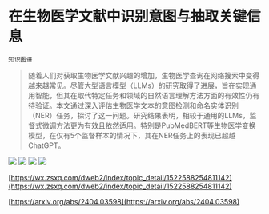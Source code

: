 # 在生物医学文献中识别意图与抽取关键信息
`知识图谱`
> 随着人们对获取生物医学文献兴趣的增加，生物医学查询在网络搜索中变得越来越常见。尽管大型语言模型（LLMs）的研究取得了进展，旨在实现通用智能，但其在取代特定任务和领域的自然语言理解方法方面的有效性仍有待验证。本文通过深入评估生物医学文本的意图检测和命名实体识别（NER）任务，探讨了这一问题。研究结果表明，相较于通用的LLMs，监督式微调方法更为有效且依然适用。特别是PubMedBERT等生物医学变换模型，在仅有5个监督样本的情况下，其在NER任务上的表现已超越ChatGPT。

![](https://raw.githubusercontent.com/HuggingAGI/HuggingArxiv/main/paper_images/2404.03598/google_trends_fig1_2023.png)
![](https://raw.githubusercontent.com/HuggingAGI/HuggingArxiv/main/paper_images/2404.03598/bing_trends_fig2_2023.png)
![](https://raw.githubusercontent.com/HuggingAGI/HuggingArxiv/main/paper_images/2404.03598/data_ablation_pubmedbert.png)
![](https://raw.githubusercontent.com/HuggingAGI/HuggingArxiv/main/paper_images/2404.03598/data_ablation_binder_pubmedbert.png)

[https://wx.zsxq.com/dweb2/index/topic_detail/1522588254811142](https://wx.zsxq.com/dweb2/index/topic_detail/1522588254811142)

[https://arxiv.org/abs/2404.03598](https://arxiv.org/abs/2404.03598)